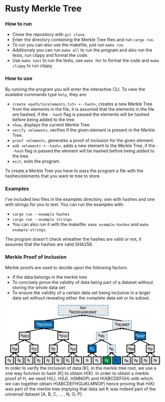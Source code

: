 # Rusty Merkle Tree

### How to run
- Clone the repository with `git clone`.
- Enter the directory containing the Merkle Tree files and run `cargo run`.
- To run you can also use the makefile, just run `make run`.
- Additionaly you can run `make all` to run the program and also run the tests, run clippy and format the code.
- Use `make test` to run the tests, use `make fmt` to format the code and `make clippy` to run clippy.

### How to use
By running the program you will enter the interactive CLI. To view the available commands type `help`, they are:
- `create <path/to/elements.txt> <--hash>`, creates a new Merkle Tree from the elements in the file, it is assumed that the elements in the file are hashed, if the `--hash` flag is passed the elements will be hashed before being added to the tree.
- `show`, displays the current Merkle Tree.
- `verify <element>`, verifies if the given element is present in the Merkle Tree.
- `proof <element>`, generates a proof of inclusion for the given element.
- `add <element> <--hash>`, adds a new element to the Merkle Tree, if the `--hash` flag is passed the element will be hashed before being added to the tree.
- `exit`, exits the program.

To create a Merkle Tree you have to pass the program a file with the hashes/elements that you want te tree to store.

### Examples
I've included two files in the examples directory, one with hashes and one with strings for you to test.
You can run the examples with:
- `cargo run --example hashes`
- `cargo run --example strings`
- You can also run it with the makefile: `make example-hashes` and `make example-strings`.

The program doesn't check wheather the hashes are valid or not, it assumes that the hashes are valid SHA256.

### Merkle Proof of Inclusion
Merkle proofs are used to decide upon the following factors:

- If the data belongs in the merkle tree
- To concisely prove the validity of data being part of a dataset without storing the whole data set
- To ensure the validity of a certain data set being inclusive in a larger data set without revealing either the complete data set or its subset.

![alt text](img/proof-of-inclusion.png)
In order to verify the inclusion of data [K], in the merkle tree root, we use a one way function to hash [K] to obtain H(K).
In order to obtain a merkle proof of H, we need H(L), H(IJ), H(MNOP) and H(ABCDEFGH) with which we can together obtain H(ABCDEFHGIJKLMNOP) hence proving that H(K) was part of the merkle tree implying that data set K was indeed part of the universal dataset [A, B, C, … , N, O, P].
